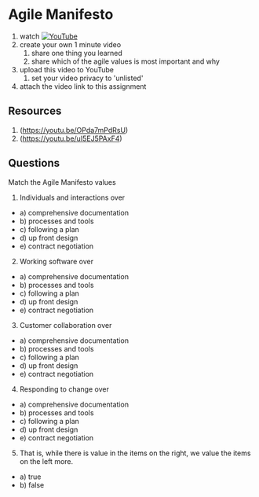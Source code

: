 # Agile Manifesto

1. watch [![YouTube](https://i.ytimg.com/vi/rf8Gi2RLKWQ/default.jpg)](https://www.youtube.com/watch?v=rf8Gi2RLKWQ)
2. create your own 1 minute video 
	1. share one thing you learned
	1. share which of the agile values is most important and why
3. upload this video to YouTube
	1. set your video privacy to 'unlisted'
4. attach the video link to this assignment

## Resources
1. (https://youtu.be/OPda7mPdRsU)
1. (https://youtu.be/uI5EJ5PAxF4)

## Questions
Match the Agile Manifesto values

1. Individuals and interactions over
- a) comprehensive documentation
- b) processes and tools
- c) following a plan
- d) up front design
- e) contract negotiation

2. Working software over
- a) comprehensive documentation
- b) processes and tools
- c) following a plan
- d) up front design
- e) contract negotiation

3. Customer collaboration over
- a) comprehensive documentation
- b) processes and tools
- c) following a plan
- d) up front design
- e) contract negotiation

4. Responding to change over
- a) comprehensive documentation
- b) processes and tools
- c) following a plan
- d) up front design
- e) contract negotiation

5. That is, while there is value in the items on the right, we value the items on the left more.
- a) true
- b) false